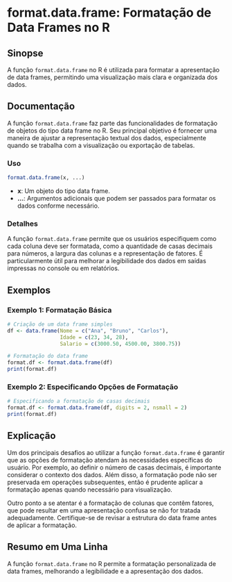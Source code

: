 <!--
Meta Description: # format.data.frame: Formatação de Data Frames no R ## Sinopse A função `format.data.frame` no R é utilizada para formatar a apresentação de data fram...
Meta Keywords: data, frame, format, formatação, dos
-->

# format.data.frame: Formatação de Data Frames no R

## Sinopse
A função `format.data.frame` no R é utilizada para formatar a apresentação de data frames, permitindo uma visualização mais clara e organizada dos dados.

## Documentação
A função `format.data.frame` faz parte das funcionalidades de formatação de objetos do tipo data frame no R. Seu principal objetivo é fornecer uma maneira de ajustar a representação textual dos dados, especialmente quando se trabalha com a visualização ou exportação de tabelas.

### Uso
```R
format.data.frame(x, ...)
```

- **x**: Um objeto do tipo data frame.
- **...**: Argumentos adicionais que podem ser passados para formatar os dados conforme necessário.

### Detalhes
A função `format.data.frame` permite que os usuários especifiquem como cada coluna deve ser formatada, como a quantidade de casas decimais para números, a largura das colunas e a representação de fatores. É particularmente útil para melhorar a legibilidade dos dados em saídas impressas no console ou em relatórios.

## Exemplos
### Exemplo 1: Formatação Básica
```R
# Criação de um data frame simples
df <- data.frame(Nome = c("Ana", "Bruno", "Carlos"),
                 Idade = c(23, 34, 28),
                 Salario = c(3000.50, 4500.00, 3800.75))

# Formatação do data frame
format.df <- format.data.frame(df)
print(format.df)
```

### Exemplo 2: Especificando Opções de Formatação
```R
# Especificando a formatação de casas decimais
format.df <- format.data.frame(df, digits = 2, nsmall = 2)
print(format.df)
```

## Explicação
Um dos principais desafios ao utilizar a função `format.data.frame` é garantir que as opções de formatação atendam às necessidades específicas do usuário. Por exemplo, ao definir o número de casas decimais, é importante considerar o contexto dos dados. Além disso, a formatação pode não ser preservada em operações subsequentes, então é prudente aplicar a formatação apenas quando necessário para visualização.

Outro ponto a se atentar é a formatação de colunas que contêm fatores, que pode resultar em uma apresentação confusa se não for tratada adequadamente. Certifique-se de revisar a estrutura do data frame antes de aplicar a formatação.

## Resumo em Uma Linha
A função `format.data.frame` no R permite a formatação personalizada de data frames, melhorando a legibilidade e a apresentação dos dados.